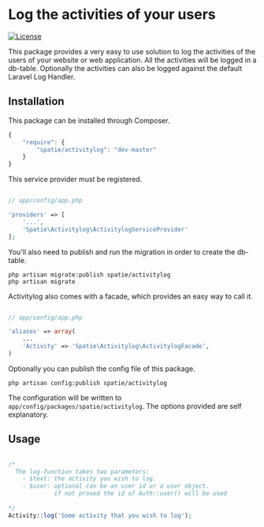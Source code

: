 # Log the activities of your users

[![License](https://poser.pugx.org/spatie/googlesearch/license.png)](https://packagist.org/packages/spatie/googlesearch)

This package provides a very easy to use solution to log the activities of the users of your website or web application. All the activities will be logged in a db-table. Optionally the activities can also be logged against the default Laravel Log Handler.

## Installation

This package can be installed through Composer.
```js
{
    "require": {
		"spatie/activitylog": "dev-master"
	}
}
```

This service provider must be registered.
```php

// app/config/app.php

'providers' => [
    '...',
    'Spatie\Activitylog\ActivitylogServiceProvider'
];
```

You'll also need to publish and run the migration in order to create the db-table.
```
php artisan migrate:publish spatie/activitylog
php artisan migrate 
```

Activitylog also comes with a facade, which provides an easy way to call it.
```php

// app/config/app.php

'aliases' => array(
	...
	'Activity' => 'Spatie\Activitylog\ActivitylogFacade',
)
```

Optionally you can publish the config file of this package.
```
php artisan config:publish spatie/activitylog 
```

The configuration will be written to  ```app/config/packages/spatie/activitylog```. The options provided are self explanatory.


## Usage

```php

/* 
  The log-function takes two parameters:
  	- $text: the activity you wish to log.
  	- $user: optional can be an user id or a user object. 
  	         if not proved the id of Auth::user() will be used
  
*/
Activity::log('Some activity that you wish to log');
